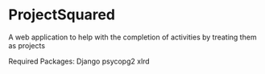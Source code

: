 # ProjectSquared
A web application to help with the completion of activities by treating them as projects


Required Packages:
  Django
  psycopg2
  xlrd
